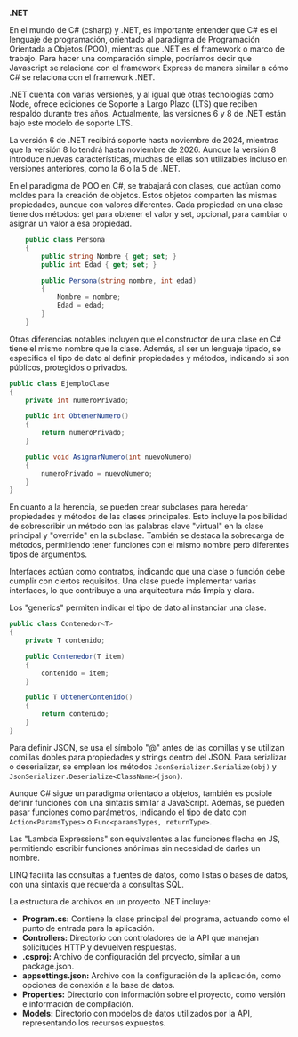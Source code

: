 **.NET**

En el mundo de C# (csharp) y .NET, es importante entender que C# es el lenguaje de programación, orientado al paradigma de Programación Orientada a Objetos (POO), mientras que .NET es el framework o marco de trabajo. Para hacer una comparación simple, podríamos decir que Javascript se relaciona con el framework Express de manera similar a cómo C# se relaciona con el framework .NET.

.NET cuenta con varias versiones, y al igual que otras tecnologías como Node, ofrece ediciones de Soporte a Largo Plazo (LTS) que reciben respaldo durante tres años. Actualmente, las versiones 6 y 8 de .NET están bajo este modelo de soporte LTS.

La versión 6 de .NET recibirá soporte hasta noviembre de 2024, mientras que la versión 8 lo tendrá hasta noviembre de 2026. Aunque la versión 8 introduce nuevas características, muchas de ellas son utilizables incluso en versiones anteriores, como la 6 o la 5 de .NET.

En el paradigma de POO en C#, se trabajará con clases, que actúan como moldes para la creación de objetos. Estos objetos comparten las mismas propiedades, aunque con valores diferentes. Cada propiedad en una clase tiene dos métodos: get para obtener el valor y set, opcional, para cambiar o asignar un valor a esa propiedad.

```csharp
    public class Persona
    {
        public string Nombre { get; set; }
        public int Edad { get; set; }

        public Persona(string nombre, int edad)
        {
            Nombre = nombre;
            Edad = edad;
        }
    }
```

Otras diferencias notables incluyen que el constructor de una clase en C# tiene el mismo nombre que la clase. Además, al ser un lenguaje tipado, se especifica el tipo de dato al definir propiedades y métodos, indicando si son públicos, protegidos o privados.

```csharp
public class EjemploClase
{
    private int numeroPrivado;

    public int ObtenerNumero()
    {
        return numeroPrivado;
    }

    public void AsignarNumero(int nuevoNumero)
    {
        numeroPrivado = nuevoNumero;
    }
}
```

En cuanto a la herencia, se pueden crear subclases para heredar propiedades y métodos de las clases principales. Esto incluye la posibilidad de sobrescribir un método con las palabras clave "virtual" en la clase principal y "override" en la subclase. También se destaca la sobrecarga de métodos, permitiendo tener funciones con el mismo nombre pero diferentes tipos de argumentos.

Interfaces actúan como contratos, indicando que una clase o función debe cumplir con ciertos requisitos. Una clase puede implementar varias interfaces, lo que contribuye a una arquitectura más limpia y clara.

Los "generics" permiten indicar el tipo de dato al instanciar una clase.

```csharp
public class Contenedor<T>
{
    private T contenido;

    public Contenedor(T item)
    {
        contenido = item;
    }

    public T ObtenerContenido()
    {
        return contenido;
    }
}
```

Para definir JSON, se usa el símbolo "@" antes de las comillas y se utilizan comillas dobles para propiedades y strings dentro del JSON. Para serializar o deserializar, se emplean los métodos `JsonSerializer.Serialize(obj)` y `JsonSerializer.Deserialize<ClassName>(json)`.

Aunque C# sigue un paradigma orientado a objetos, también es posible definir funciones con una sintaxis similar a JavaScript. Además, se pueden pasar funciones como parámetros, indicando el tipo de dato con `Action<ParamsTypes>` o `Func<paramsTypes, returnType>`.

Las "Lambda Expressions" son equivalentes a las funciones flecha en JS, permitiendo escribir funciones anónimas sin necesidad de darles un nombre.

LINQ facilita las consultas a fuentes de datos, como listas o bases de datos, con una sintaxis que recuerda a consultas SQL.

La estructura de archivos en un proyecto .NET incluye:

- **Program.cs:** Contiene la clase principal del programa, actuando como el punto de entrada para la aplicación.
- **Controllers:** Directorio con controladores de la API que manejan solicitudes HTTP y devuelven respuestas.
- **<nameProject>.csproj:** Archivo de configuración del proyecto, similar a un package.json.
- **appsettings.json:** Archivo con la configuración de la aplicación, como opciones de conexión a la base de datos.
- **Properties:** Directorio con información sobre el proyecto, como versión e información de compilación.
- **Models:** Directorio con modelos de datos utilizados por la API, representando los recursos expuestos.
